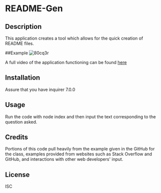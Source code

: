 # README-Gen

## Description

This application creates a tool which allows for the quick creation of README files.

##Example
![80cq3r](https://github.com/JBowen96/README-Gen/assets/139276635/6306676d-65d6-483c-9c13-f217efa85b44)


A full video of the application functioning can be found [here](https://github.com/JBowen96/README-Gen/blob/main/Video/2023-09-25%2011-07-19.mp4)

## Installation
Assure that you have inquirer 7.0.0

## Usage

Run the code with node index and then input the text corresponding to the question asked.

## Credits
Portions of this code pull heavily from the example given in the GitHub for the class, examples provided from websites such as Stack Overflow and GitHub, and interactions with other web developers' input.

## License
ISC
